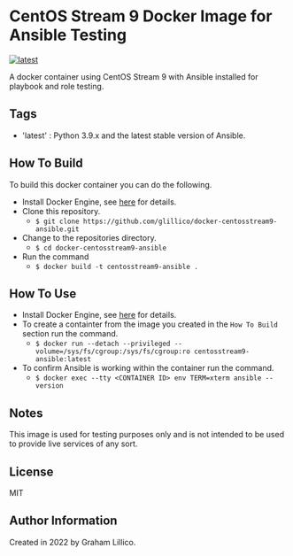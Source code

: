 # CentOS Stream 9 Docker Image for Ansible Testing

[![latest](https://github.com/glillico/docker-centosstream9-ansible/workflows/latest/badge.svg)](https://github.com/glillico/docker-centosstream9-ansible/actions?query=workflow%3Alatest)

A docker container using CentOS Stream 9 with Ansible installed for playbook and role testing.

## Tags

  - 'latest'  : Python 3.9.x and the latest stable version of Ansible.

## How To Build

To build this docker container you can do the following.

  - Install Docker Engine, see [here](https://docs.docker.com/engine/install/) for details.
  - Clone this repository.
    - `$ git clone https://github.com/glillico/docker-centosstream9-ansible.git`
  - Change to the repositories directory.
    - `$ cd docker-centosstream9-ansible`
  - Run the command
    - `$ docker build -t centosstream9-ansible .`

## How To Use

  - Install Docker Engine, see [here](https://docs.docker.com/engine/install/) for details.
  - To create a containter from the image you created in the `How To Build` section run the command.
    - `$ docker run --detach --privileged --volume=/sys/fs/cgroup:/sys/fs/cgroup:ro centosstream9-ansible:latest`
  - To confirm Ansible is working within the container run the command.
    - `$ docker exec --tty <CONTAINER ID> env TERM=xterm ansible --version`

## Notes

This image is used for testing purposes only and is not intended to be used to provide live services of any sort.

## License

MIT

## Author Information

Created in 2022 by Graham Lillico.
